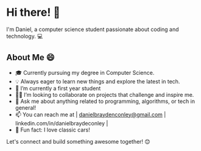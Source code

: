 # Hi there! 👋

I'm Daniel, a computer science student passionate about coding and technology. 💻

## About Me 😄

- 🎓 Currently pursuing my degree in Computer Science.
- 💡 Always eager to learn new things and explore the latest in tech.
- 🌱 I’m currently a first year student
- 👯‍♂️ I’m looking to collaborate on projects that challenge and inspire me.
- 💬 Ask me about anything related to programming, algorithms, or tech in general!
- 📫 You can reach me at | danielbraydenconley@gmail.com | linkedin.com/in/danielbraydeconley |
- 🚗 Fun fact: I love classic cars!

Let's connect and build something awesome together! 😊
